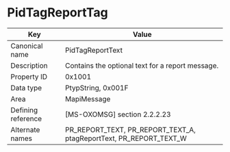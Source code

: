 # PidTagReportTag

| Key | Value |
|---|---|
| Canonical name | PidTagReportText |
| Description | Contains the optional text for a report message. |
| Property ID | 0x1001 |
| Data type | PtypString, 0x001F |
| Area | MapiMessage |
| Defining reference | [MS-OXOMSG] section 2.2.2.23 |
| Alternate names | PR_REPORT_TEXT, PR_REPORT_TEXT_A, ptagReportText, PR_REPORT_TEXT_W |
